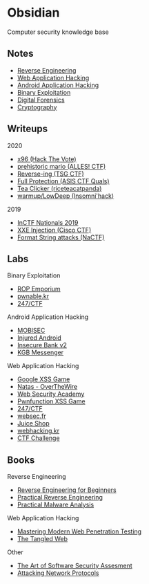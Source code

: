 # Obsidian

Computer security knowledge base

## Notes

- [Reverse Engineering](notes/rev.md)
- [Web Application Hacking](notes/web.md)
- [Android Application Hacking](notes/android.md)
- [Binary Exploitation](notes/pwn.md)
- [Digital Forensics](notes/forensics.md)
- [Cryptography](notes/crypto.md)

## Writeups

2020

- [x96 (Hack The Vote)](writeups/2020/hackthevote/x96.md)
- [prehistoric mario (ALLES! CTF)](https://abhaynayar.com/ctf/alles.html)
- [Reverse-ing (TSG CTF)](https://abhaynayar.com/ctf/tsg.html)
- [Full Protection (ASIS CTF Quals)](https://abhaynayar.com/ctf/asis.html)
- [Tea Clicker (riceteacatpanda)](writeups/2020/rtcp/teaclicker.md)
- [warmup/LowDeep (Insomni'hack)](writeups/2020/insomnihack/main.md)

2019

- [InCTF Nationals 2019](https://abhaynayar.com/ctf/inctf.html)
- [XXE Injection (Cisco CTF)](https://abhaynayar.com/ctf/cisco.html)
- [Format String attacks (NaCTF)](https://abhaynayar.com/ctf/nactf.html)

## Labs

Binary Exploitation

- [ROP Emporium](labs/pwn/rop-emp.md)
- [pwnable.kr](labs/pwn/pwnable-kr.md)
- [247/CTF](labs/pwn/247ctf.md)

Android Application Hacking

- [MOBISEC](labs/mobile/mobisec)
- [Injured Android](labs/mobile/injured.md)
- [Insecure Bank v2](labs/mobile/ibv2.md)
- [KGB Messenger](labs/mobile/kgb.md)

Web Application Hacking

- [Google XSS Game](labs/web/xss-game.md)
- [Natas - OverTheWire](labs/web/natas)
- [Web Security Academy](labs/web/portswigger)
- [Pwnfunction XSS Game](labs/web/pwnfn.md)
- [247/CTF](labs/web/247ctf.md)
- [websec.fr](labs/web/websec-fr.md)
- [Juice Shop](labs/web/juice-shop.md)
- [webhacking.kr](labs/web/webhacking-kr)
- [CTF Challenge](labs/web/ctfchall.md)

## Books

Reverse Engineering

- [Reverse Engineering for Beginners](books/re4b.md)
- [Practical Reverse Engineering](books/pre.md)
- [Practical Malware Analysis](books/pma.md)

Web Application Hacking

- [Mastering Modern Web Penetration Testing](books/mmwpt.md)
- [The Tangled Web](books/tangled.md)

Other

- [The Art of Software Security Assesment](books/taossa.md)
- [Attacking Network Protocols](books/anp.md)
